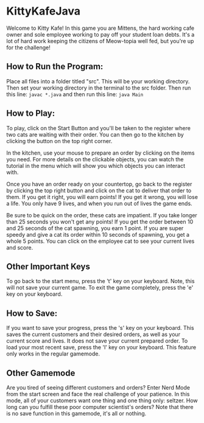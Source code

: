# KittyKafeJava
Welcome to Kitty Kafe! In this game you are Mittens, the hard working cafe owner and sole employee working to pay off your student loan debts. It's a lot of hard work keeping the citizens of Meow-topia well fed, but you're up for the challenge!

## How to Run the Program:

Place all files into a folder titled "src". This will be your working directory. Then set your working directory in the terminal to the src folder. Then run this line:
`javac *.java`
and then run this line:
`java Main`

## How to Play:

To play, click on the Start Button and you'll be taken to the register where two cats are waiting with their order. You can then go to the kitchen by clicking the button on the top right corner. 

In the kitchen, use your mouse to prepare an order by clicking on the items you need. For more details on the clickable objects, you can watch the tutorial in the menu which will show you which objects you can interact with.

Once you have an order ready on your countertop, go back to the register by clicking the top right button and click on the cat to deliver that order to them. If you get it right, you will earn points! If you get it wrong, you will lose a life. You only have 9 lives, and when you run out of lives the game ends. 

Be sure to be quick on the order, these cats are impatient. If you take longer than 25 seconds you won't get any points! If you get the order between 10 and 25 seconds of the cat spawning, you earn 1 point. If you are super speedy and give a cat its order within 10 seconds of spawning, you get a whole 5 points. You can click on the employee cat to see your current lives and score.

## Other Important Keys 

To go back to the start menu, press the 't' key on your keyboard. Note, this will not save your current game. To exit the game completely, press the 'e' key on your keyboard. 

## How to Save:

If you want to save your progress, press the 's' key on your keyboard. This saves the current customers and their desired orders, as well as your current score and lives. It does not save your current prepared order. To load your most recent save, press the 'l' key on your keyboard. This feature only works in the regular gamemode. 

## Other Gamemode

Are you tired of seeing different customers and orders? Enter Nerd Mode from the start screen and face the real challenge of your patience. In this mode, all of your customers want one thing and one thing only: seltzer. How long can you fulfill these poor computer scientist's orders? Note that there is no save function in this gamemode, it's all or nothing.
